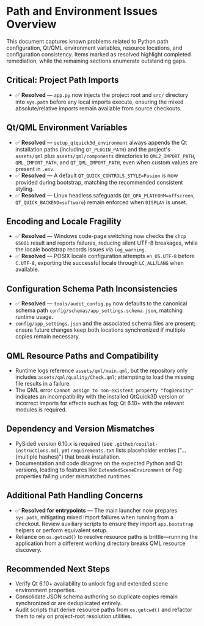 # Path and Environment Issues Overview

This document captures known problems related to Python path configuration, Qt/QML environment variables, resource locations, and configuration consistency. Items marked as resolved highlight completed remediation, while the remaining sections enumerate outstanding gaps.

## Critical: Project Path Imports
- ✅ **Resolved** — `app.py` now injects the project root and `src/` directory into `sys.path` before any local imports execute, ensuring the mixed absolute/relative imports remain available from source checkouts.

## Qt/QML Environment Variables
- ✅ **Resolved** — `setup_qtquick3d_environment` always appends the Qt installation paths (including `QT_PLUGIN_PATH`) and the project's `assets/qml` plus `assets/qml/components` directories to `QML2_IMPORT_PATH`, `QML_IMPORT_PATH`, and `QT_QML_IMPORT_PATH`, even when custom values are present in `.env`.
- ✅ **Resolved** — A default `QT_QUICK_CONTROLS_STYLE=Fusion` is now provided during bootstrap, matching the recommended consistent styling.
- ✅ **Resolved** — Linux headless safeguards (`QT_QPA_PLATFORM=offscreen`, `QT_QUICK_BACKEND=software`) remain enforced when `DISPLAY` is unset.

## Encoding and Locale Fragility
- ✅ **Resolved** — Windows code-page switching now checks the `chcp 65001` result and reports failures, reducing silent UTF-8 breakages, while the locale bootstrap records issues via `log_warning`.
- ✅ **Resolved** — POSIX locale configuration attempts `en_US.UTF-8` before `C.UTF-8`, exporting the successful locale through `LC_ALL`/`LANG` when available.

## Configuration Schema Path Inconsistencies
- ✅ **Resolved** — `tools/audit_config.py` now defaults to the canonical schema path `config/schemas/app_settings.schema.json`, matching runtime usage.
- `config/app_settings.json` and the associated schema files are present; ensure future changes keep both locations synchronized if multiple copies remain necessary.

## QML Resource Paths and Compatibility
- Runtime logs reference `assets/qml/main.qml`, but the repository only includes `assets/qml/quality/Check.qml`; attempting to load the missing file results in a failure.
- The QML error `Cannot assign to non-existent property "fogDensity"` indicates an incompatibility with the installed QtQuick3D version or incorrect imports for effects such as fog; Qt 6.10+ with the relevant modules is required.

## Dependency and Version Mismatches
- PySide6 version 6.10.x is required (see `.github/copilot-instructions.md`), yet `requirements.txt` lists placeholder entries ("… (multiple hashes)") that break installation.
- Documentation and code disagree on the expected Python and Qt versions, leading to features like `ExtendedSceneEnvironment` or Fog properties failing under mismatched runtimes.

## Additional Path Handling Concerns
- ✅ **Resolved for entrypoints** — The main launcher now prepares `sys.path`, mitigating mixed import failures when running from a checkout. Review auxiliary scripts to ensure they import `app.bootstrap` helpers or perform equivalent setup.
- Reliance on `os.getcwd()` to resolve resource paths is brittle—running the application from a different working directory breaks QML resource discovery.

## Recommended Next Steps
- Verify Qt 6.10+ availability to unlock fog and extended scene environment properties.
- Consolidate JSON schema authoring so duplicate copies remain synchronized or are deduplicated entirely.
- Audit scripts that derive resource paths from `os.getcwd()` and refactor them to rely on project-root resolution utilities.
